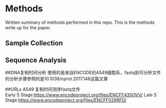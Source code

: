 # Methods

Written summary of methods performed in this repo. This is the methods write up for the paper.

## Sample Collection

## Sequence Analysis


##DNA复制时间分析
使用的是来自ENCODE的A549细胞系，fastq到可分析文件的分析步骤参照的是10.1038/nprot.2017.148这篇文章


##URLs
A549 复制时间测序fastq文件  
Early S Stage:https://www.encodeproject.org/files/ENCFF435OVV/
Late S Stage:https://www.encodeproject.org/files/ENCFF029RFD/
